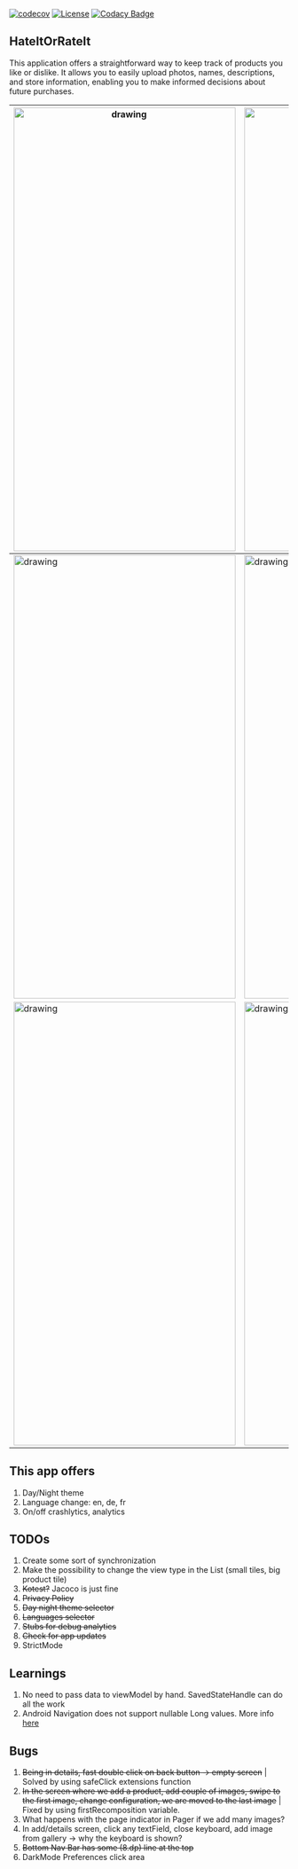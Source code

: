 [![codecov](https://codecov.io/gh/Grigoriym/HateItOrRateIt/graph/badge.svg?token=EPFJKZ1EJ7)](https://codecov.io/gh/Grigoriym/HateItOrRateIt) [![License](https://img.shields.io/badge/License-Apache_2.0-blue.svg)](https://opensource.org/licenses/Apache-2.0) [![Codacy Badge](https://app.codacy.com/project/badge/Grade/94b85590c7744537b0219e444b073a12)](https://app.codacy.com/gh/Grigoriym/HateItOrRateIt/dashboard?utm_source=gh&utm_medium=referral&utm_content=&utm_campaign=Badge_grade)

## HateItOrRateIt

This application offers a straightforward way to keep track of products you like
or dislike. It allows you to easily upload photos, names, descriptions, and store
information, enabling you to make informed decisions about future purchases.

|  <img src="https://github.com/Grigoriym/HateItOrRateIt/assets/31949421/049be3a0-86b8-4d62-b798-e40efafd7f0d" alt="drawing" width="400" height="800"/> | <img src="https://github.com/Grigoriym/HateItOrRateIt/assets/31949421/69d6a136-459e-4fdf-b368-a0829d846e38" alt="drawing" width="400" height="800"/>  |
|---|---|
| <img src="https://github.com/Grigoriym/HateItOrRateIt/assets/31949421/593edc54-f1fb-468a-a574-e972182640ac" alt="drawing" width="400" height="800"/>  |  <img src="https://github.com/Grigoriym/HateItOrRateIt/assets/31949421/cf787dc6-89ff-4c6d-ac5c-830819eebb5d" alt="drawing" width="400" height="800"/> |
| <img src="https://github.com/Grigoriym/HateItOrRateIt/assets/31949421/d74bf10f-a1f3-4200-89ec-8d4616e40052" alt="drawing" width="400" height="800"/>  | <img src="https://github.com/Grigoriym/HateItOrRateIt/assets/31949421/5e34b4f2-1a6c-4bd2-95cf-6535ecd271a6" alt="drawing" width="400" height="800"/>  |


## This app offers

1. Day/Night theme
2. Language change: en, de, fr
3. On/off crashlytics, analytics

## TODOs

1. Create some sort of synchronization
2. Make the possibility to change the view type in the List (small tiles, big
   product tile)
3. ~~Kotest?~~ Jacoco is just fine
4. ~~Privacy Policy~~
5. ~~Day night theme selector~~
6. ~~Languages selector~~
7. ~~Stubs for debug analytics~~
8. ~~Check for app updates~~
9. StrictMode

## Learnings

1. No need to pass data to viewModel by hand. SavedStateHandle can do all the work
2. Android Navigation does not support nullable Long values. More info
   [here](https://developer.android.com/guide/navigation/use-graph/pass-data#supported_argument_types)

## Bugs

1. ~~Being in details, fast double click on back button -> empty screen~~ | Solved
   by using safeClick extensions function
2. ~~In the screen where we add a product, add couple of images, swipe to the first
   image, change configuration, we are moved to the last image~~ | Fixed by using
   firstRecomposition variable.
3. What happens with the page indicator in Pager if we add many images?
4. In add/details screen, click any textField, close keyboard, add image from
   gallery -> why the keyboard is shown?
5. ~~Bottom Nav Bar has some (8.dp) line at the top~~
6. DarkMode Preferences click area
